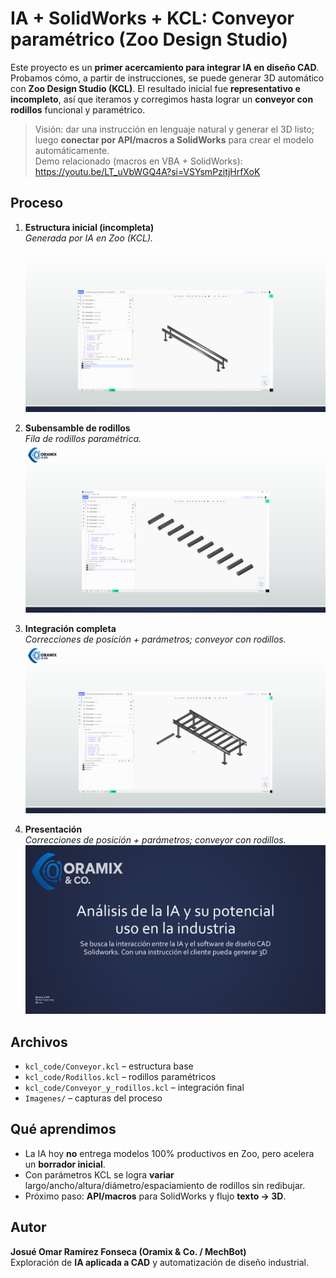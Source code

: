 # IA + SolidWorks + KCL: Conveyor paramétrico (Zoo Design Studio)

Este proyecto es un **primer acercamiento para integrar IA en diseño CAD**. Probamos cómo, a partir de instrucciones, se puede generar 3D automático con **Zoo Design Studio (KCL)**. El resultado inicial fue **representativo e incompleto**, así que iteramos y corregimos hasta lograr un **conveyor con rodillos** funcional y paramétrico.

> Visión: dar una instrucción en lenguaje natural y generar el 3D listo; luego **conectar por API/macros a SolidWorks** para crear el modelo automáticamente.  
> Demo relacionado (macros en VBA + SolidWorks): https://youtu.be/LT_uVbWGQ4A?si=VSYsmPzitjHrfXoK

## Proceso
1. **Estructura inicial (incompleta)**  
   _Generada por IA en Zoo (KCL)._  
   ![Estructura](Imagenes/conveyor_estructura.png)

2. **Subensamble de rodillos**  
   _Fila de rodillos paramétrica._  
   ![Rodillos](Imagenes/rodillos.png)

3. **Integración completa**  
   _Correcciones de posición + parámetros; conveyor con rodillos._  
   ![Conveyor completo](Imagenes/conveyor_completo.png)

4. **Presentación**  
   _Correcciones de posición + parámetros; conveyor con rodillos._  
   ![Presentacion](Imagenes/presentacion.PNG)   

## Archivos
- `kcl_code/Conveyor.kcl` – estructura base  
- `kcl_code/Rodillos.kcl` – rodillos paramétricos  
- `kcl_code/Conveyor_y_rodillos.kcl` – integración final  
- `Imagenes/` – capturas del proceso

## Qué aprendimos
- La IA hoy **no** entrega modelos 100% productivos en Zoo, pero acelera un **borrador inicial**.  
- Con parámetros KCL se logra **variar** largo/ancho/altura/diámetro/espaciamiento de rodillos sin redibujar.  
- Próximo paso: **API/macros** para SolidWorks y flujo **texto → 3D**.

## Autor
**Josué Omar Ramírez Fonseca (Oramix & Co. / MechBot)**  
Exploración de **IA aplicada a CAD** y automatización de diseño industrial.
